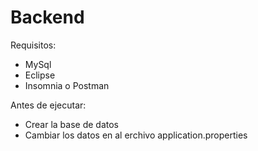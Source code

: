# Backend

Requisitos:
* MySql
* Eclipse
* Insomnia o Postman

Antes de ejecutar:
* Crear la base de datos
* Cambiar los datos en al erchivo application.properties

